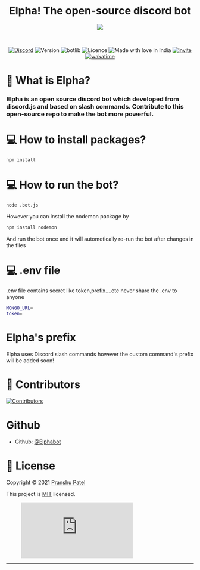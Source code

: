 <div align="center">
<br />
<h1>Elpha! The open-source discord bot</h1>
<p><img src = "https://raw.githubusercontent.com/pranshu05/Elpha/main/img/b.png"></p>
<br />
  
[![Discord](https://img.shields.io/discord/754381521854398595?color=white&label=DISCORD&logo=discord&style=for-the-badge)](https://discord.gg/CVyx9qyYPF)
![Version](https://img.shields.io/badge/version-1.2.0-green.svg?cacheSeconds=2592000&style=for-the-badge)
![botlib](https://img.shields.io/badge/powered_by-discord.js-blue?style=for-the-badge)
![Licence](https://img.shields.io/badge/license-MIT-orange?style=for-the-badge)
![Made with love in India](https://madewithlove.now.sh/in?colorB=%23ff5900&template=for-the-badge)
[![invite](https://img.shields.io/badge/INVITE-ELPHA-yellow?style=for-the-badge)](https://discord.com/oauth2/authorize?client_id=916613852362330133&permissions=8&scope=bot%20applications.commands)
[![wakatime](https://wakatime.com/badge/user/14b6ad0f-2425-4d08-bfba-1dab751e4e00/project/246067c5-64bd-4dc0-9d48-20aadfce18b8.svg?style=for-the-badge)](https://wakatime.com/badge/user/14b6ad0f-2425-4d08-bfba-1dab751e4e00/project/246067c5-64bd-4dc0-9d48-20aadfce18b8)
  
</div>

# 🤖 What is Elpha?

### Elpha is an open source discord bot which developed from discord.js and based on slash commands. Contribute to this open-source repo to make the bot more powerful.

# 💻 How to install packages?
```sh
npm install
```
# 💻 How to run the bot?
```sh
node .bot.js
```
However you can install the nodemon package by
```sh
npm install nodemon
```
And run the bot once and it will autometically re-run the bot after changes in the files

# 💻 .env file
 
.env file contains secret like token,prefix....etc
never share the .env to anyone

```sh
MONGO_URL=
token=
```

# Elpha's prefix

Elpha uses Discord slash commands however the custom command's prefix will be added soon! 


# 🤝 Contributors

[![Contributors](https://contrib.rocks/image?repo=pranshu05/Elpha)](https://github.com/pranshu05/Elpha/graphs/contributors)

# Github

* Github: [@Elphabot](https://github.com/Elphabot)


# 📝 License

Copyright © 2021 [Pranshu Patel](https://github.com/pranshu05)


This project is [MIT](https://opensource.org/licenses/MIT) licensed.


<figure><embed src="https://wakatime.com/share/@pranshu05/83417c75-32d8-4bad-9a51-ecc0845f319d.svg"></embed></figure>


***
